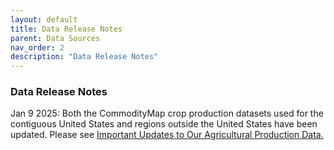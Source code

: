 ```yaml
---
layout: default
title: Data Release Notes
parent: Data Sources
nav_order: 2
description: "Data Release Notes"
---
```


### Data Release Notes
Jan 9 2025: Both the CommodityMap crop production datasets used for the contiguous United States and regions outside the United States have been updated. Please see <a href="https://sustainabilityconsortium.org/commoditymap-january-2025-data-update/">Important Updates to Our Agricultural Production Data. </a>

